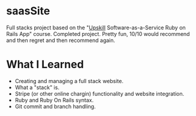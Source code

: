 # saasSite

Full stacks project based on the "[Upskill](http://upskillcourses.com) Software-as-a-Service Ruby on Rails App" course. 
Completed project. Pretty fun, 10/10 would recommend and then regret and then recommend again. 

# What I Learned

* Creating and managing a full stack website. 
* What a "stack" is. 
* Stripe (or other online chargin) functionality and website integration.
* Ruby and Ruby On Rails syntax. 
* Git commit and branch handling. 


